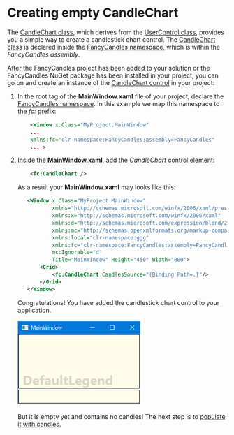 # Creating empty CandleChart

The [CandleChart class](https://gellerda.github.io/FancyCandles/api/FancyCandles.CandleChart.html), which derives from the [UserControl class](https://docs.microsoft.com/en-us/dotnet/api/system.windows.controls.usercontrol?view=netframework-4.8), provides you a simple way to create a candlestick chart control. The [CandleChart class](https://gellerda.github.io/FancyCandles/api/FancyCandles.CandleChart.html) is declared inside the [FancyCandles namespace](https://gellerda.github.io/FancyCandles/api/FancyCandles.html), which is within the *FancyCandles assembly*.

After the FancyCandles project has been added to your solution or the FancyCandles NuGet package has been installed in your project, you can go on and create an instance of the [CandleChart control](https://gellerda.github.io/FancyCandles/api/FancyCandles.CandleChart.html) in your project:

1. In the root tag of the **MainWindow.xaml** file of your project, declare the [FancyCandles namespace](https://gellerda.github.io/FancyCandles/api/FancyCandles.html). In this example we map this namespace to the *fc:* prefix:

    ```xml
        <Window x:Class="MyProject.MainWindow"
        ...
        xmlns:fc="clr-namespace:FancyCandles;assembly=FancyCandles"
        ... >
    ```
1. Inside the **MainWindow.xaml**, add the *CandleChart* control element:

    ```xml
        <fc:CandleChart />
    ```
   As a result your **MainWindow.xaml** may looks like this:

    ```xml
       <Window x:Class="MyProject.MainWindow"
               xmlns="http://schemas.microsoft.com/winfx/2006/xaml/presentation"
               xmlns:x="http://schemas.microsoft.com/winfx/2006/xaml"
               xmlns:d="http://schemas.microsoft.com/expression/blend/2008"
               xmlns:mc="http://schemas.openxmlformats.org/markup-compatibility/2006"
               xmlns:local="clr-namespace:ggg"
               xmlns:fc="clr-namespace:FancyCandles;assembly=FancyCandles"
               mc:Ignorable="d"
               Title="MainWindow" Height="450" Width="800">
           <Grid>
               <fc:CandleChart CandlesSource="{Binding Path=.}"/>
           </Grid>
       </Window>       
    ```
   Congratulations! You have added the candlestick chart control to your application.<br><br>
![Manage NuGet Packages](../images/screen_empty_chart.png)<br><br>
   But it is empty yet and contains no candles! The next step is to [populate it with candles](populating_candlestick_chart.md).
